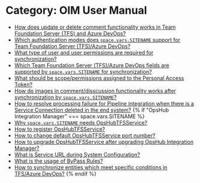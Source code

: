 # Category: OIM User Manual

* [How does update or delete comment functionality works in Team Foundation Server (TFS) and Azure DevOps?](./tfs/update-comment.md)
* [Which authentication modes does <code class="expression">space.vars.SITENAME</code> support for Team Foundation Server (TFS)/Azure DevOps?](./tfs/auth-types.md)
* [What type of user and user permissions are required for synchronization?](./tfs/permission.md)
* [Which Team Foundation Server (TFS)/Azure DevOps fields are supported by <code class="expression">space.vars.SITENAME</code> for synchronization?](./tfs/fields.md)
* [What should be scope/permissions assigned to the Personal Access Token?](./tfs/pat-permission.md)
* [How do images in comment/disscussion functionality works after synchronization by <code class="expression">space.vars.SITENAME</code>?](./tfs/comment-inline-image.md)
* [How to resolve processing failure for Pipeline integration when there is a Service Connection deleted in the end system?](./tfs/pipelineserviceconnectionfailure.md)
{% if "OpsHub Integration Manager" === space.vars.SITENAME %}  
* [Why <code class="expression">space.vars.SITENAME</code> needs OpsHubTFSService?](./tfs/purpose-of-opshubtfsservice.md)
* [How to register OpsHubTFSService?](./tfs/register-opshubtfsservice.md)
* [How to change default OpsHubTFSService port number?](./tfs/register-opsHubtfsservice-other-port.md)
* [How to upgrade OpsHubTFSService after upgrading OpsHub Integration Manager?](./tfs/upgrade-tfsservice.md)
* [What is Service URL during System Configuration?](./tfs/service-url.md)
* [What is the usage of ByPass Rules?](./tfs/buypass.md)
* [How to synchronize entities which meet specific conditions in TFS/Azure DevOps?](./tfs/criteria.md)
{% endif %}  
